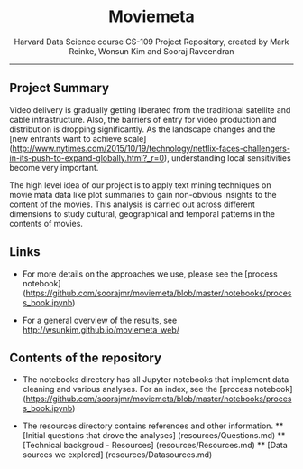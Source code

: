 <h1 align=center>Moviemeta</h1>
<p align=center>Harvard Data Science course CS-109 Project Repository, created by Mark Reinke, Wonsun Kim and Sooraj Raveendran </p>
<hr>


## Project Summary

Video delivery is gradually getting liberated from the traditional satellite and cable infrastructure. Also, the barriers of entry for video production and distribution is dropping significantly. As the landscape changes and the [new entrants want to achieve scale] (http://www.nytimes.com/2015/10/19/technology/netflix-faces-challengers-in-its-push-to-expand-globally.html?_r=0), understanding local sensitivities become very important. 

The high level idea of our project is to apply text mining techniques on movie mata data like plot summaries to gain non-obvious insights to the content of the movies. This analysis is carried out across different dimensions to study cultural, geographical and temporal patterns in the contents of movies.

## Links

* For more details on the approaches we use, please see the [process notebook] (https://github.com/soorajmr/moviemeta/blob/master/notebooks/process_book.ipynb) 

* For a general overview of the results, see http://wsunkim.github.io/moviemeta_web/ 

## Contents of the repository

* The notebooks directory has all Jupyter notebooks that implement data cleaning and various analyses. For an index, see the [process notebook] (https://github.com/soorajmr/moviemeta/blob/master/notebooks/process_book.ipynb) 

* The resources directory contains references and other information.
** [Initial questions that drove the analyses] (resources/Questions.md)
** [Technical backgroud - Resources] (resources/Resources.md)
** [Data sources we explored] (resources/Datasources.md)
 
